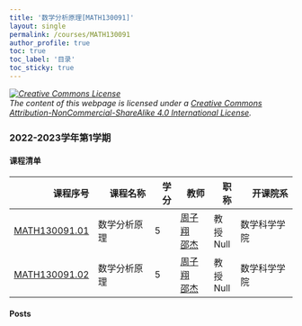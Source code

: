 ```yaml
---
title: '数学分析原理[MATH130091]'
layout: single
permalink: /courses/MATH130091
author_profile: true
toc: true
toc_label: '目录'
toc_sticky: true
---
```



<div class='notice--warning'>
	<p><i><a rel='license' href='http://creativecommons.org/licenses/by-nc-sa/4.0/'><img alt='Creative Commons License' style='border-width:0' src='https://i.creativecommons.org/l/by-nc-sa/4.0/88x31.png' /></a><br /> The content of this webpage is licensed under a <a rel='license' href='http://creativecommons.org/licenses/by-nc-sa/4.0/'>Creative Commons Attribution-NonCommercial-ShareAlike 4.0 International License</a>.</i></p>
</div>

### 2022-2023学年第1学期


#### 课程清单

<div style='text-align: center;' id='MATH130091_2223F'> <table id='MATH130091_2223F_table'>
  <thead>
    <tr style="text-align: right;">
      <th>课程序号</th>
      <th>课程名称</th>
      <th>学分</th>
      <th>教师</th>
      <th>职称</th>
      <th>开课院系</th>
    </tr>
  </thead>
  <tbody>
    <tr>
      <td><a href='https://fdu-math.github.io/courses/class-id/MATH130091-01'>MATH130091.01</a></td>
      <td>数学分析原理</td>
      <td>5</td>
      <td><a href='https://fdu-math.github.io/teachers/周子翔'>周子翔</a><br /><a href='https://fdu-math.github.io/teachers/邵杰'>邵杰</a></td>
      <td>教授<br />Null</td>
      <td>数学科学学院</td>
    </tr>
    <tr>
      <td><a href='https://fdu-math.github.io/courses/class-id/MATH130091-02'>MATH130091.02</a></td>
      <td>数学分析原理</td>
      <td>5</td>
      <td><a href='https://fdu-math.github.io/teachers/周子翔'>周子翔</a><br /><a href='https://fdu-math.github.io/teachers/邵杰'>邵杰</a></td>
      <td>教授<br />Null</td>
      <td>数学科学学院</td>
    </tr>
  </tbody>
</table></div>

#### Posts

